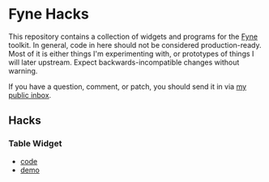 # Fyne Hacks

This repository contains a collection of widgets and programs for the
[Fyne](https://fyne.io/) toolkit. In general, code in here should not be
considered production-ready. Most of it is either things I'm experimenting
with, or prototypes of things I will later upstream. Expect
backwards-incompatible changes without warning.

If you have a question, comment, or patch, you should send it in via [my public
inbox](https://lists.sr.ht/~charles/public-inbox).

## Hacks

### Table Widget

* [code](./table)
* [demo](./cmd/tabledemo)


